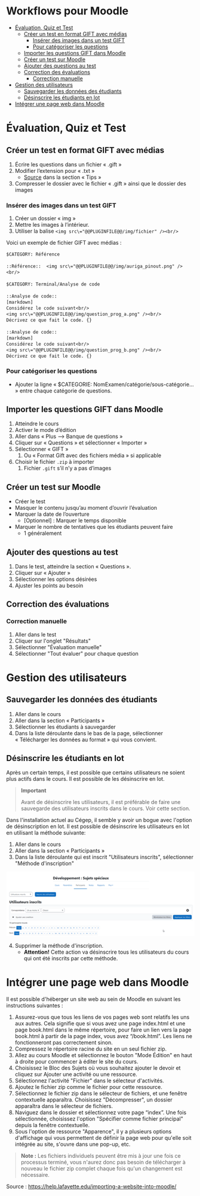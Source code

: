 # Workflows pour Moodle <!-- omit in toc -->

- [Évaluation, Quiz et Test](#évaluation-quiz-et-test)
  - [Créer un test en format GIFT avec médias](#créer-un-test-en-format-gift-avec-médias)
    - [Insérer des images dans un test GIFT](#insérer-des-images-dans-un-test-gift)
    - [Pour catégoriser les questions](#pour-catégoriser-les-questions)
  - [Importer les questions GIFT dans Moodle](#importer-les-questions-gift-dans-moodle)
  - [Créer un test sur Moodle](#créer-un-test-sur-moodle)
  - [Ajouter des questions au test](#ajouter-des-questions-au-test)
  - [Correction des évaluations](#correction-des-évaluations)
    - [Correction manuelle](#correction-manuelle)
- [Gestion des utilisateurs](#gestion-des-utilisateurs)
  - [Sauvegarder les données des étudiants](#sauvegarder-les-données-des-étudiants)
  - [Désinscrire les étudiants en lot](#désinscrire-les-étudiants-en-lot)
- [Intégrer une page web dans Moodle](#intégrer-une-page-web-dans-moodle)


# Évaluation, Quiz et Test

## Créer un test en format GIFT avec médias
1. Écrire les questions dans un fichier « .gift »
2. Modifier l’extension pour « .txt »
   - [Source](https://docs.moodle.org/401/en/Gift_with_medias_format) dans la section « Tips »
3. Compresser le dossier avec le fichier « .gift » ainsi que le dossier des images

### Insérer des images dans un test GIFT
1. Créer un dossier « img »
2. Mettre les images à l’intérieur.
3. Utiliser la balise `<img src\="@@PLUGINFILE@@/img/fichier" /><br/>`

Voici un exemple de fichier GIFT avec médias :
```gift
$CATEGORY: Référence

::Référence::  <img src\="@@PLUGINFILE@@/img/auriga_pinout.png" /><br/>

$CATEGORY: Terminal/Analyse de code

::Analyse de code::
[markdown]
Considérez le code suivant<br/>
<img src\="@@PLUGINFILE@@/img/question_prog_a.png" /><br/>
Décrivez ce que fait le code. {}

::Analyse de code::
[markdown]
Considérez le code suivant<br/>
<img src\="@@PLUGINFILE@@/img/question_prog_b.png" /><br/>
Décrivez ce que fait le code. {}
```

### Pour catégoriser les questions
- Ajouter la ligne « $CATEGORIE: NomExamen/catégorie/sous-catégorie… » entre chaque catégorie de questions.

## Importer les questions GIFT dans Moodle
1. Atteindre le cours
2. Activer le mode d’édition
3. Aller dans « Plus --> Banque de questions »
4. Cliquer sur « Questions » et sélectionner « Importer »
5. Sélectionner « GIFT »
   1. Ou « Format Gift avec des fichiers média » si applicable
6. Choisir le fichier `.zip` à importer
   1. Fichier `.gift` s’il n’y a pas d’images

## Créer un test sur Moodle
- Créer le test
- Masquer le contenu jusqu’au moment d’ouvrir l’évaluation
- Marquer la date de l’ouverture
  - [Optionnel] : Marquer le temps disponible
- Marquer le nombre de tentatives que les étudiants peuvent faire
  - 1 généralement

## Ajouter des questions au test
1. Dans le test, atteindre la section « Questions ».
2. Cliquer sur « Ajouter »
3. Sélectionner les options désirées
4. Ajuster les points au besoin

## Correction des évaluations

### Correction manuelle
1. Aller dans le test
2. Cliquer sur l'onglet "Résultats"
3. Sélectionner "Évaluation manuelle"
4. Sélectionner "Tout évaluer" pour chaque question


# Gestion des utilisateurs
## Sauvegarder les données des étudiants
1. Aller dans le cours
2. Aller dans la section « Participants »
3. Sélectionner les étudiants à sauvegarder
4. Dans la liste déroulante dans le bas de la page, sélectionner « Télécharger les données au format » qui vous convient.

## Désinscrire les étudiants en lot
Après un certain temps, il est possible que certains utilisateurs ne soient plus actifs dans le cours. Il est possible de les désinscrire en lot.

> **Important**
> 
> Avant de désinscrire les utilisateurs, il est préférable de faire une sauvegarde des utilisateurs inscrits dans le cours. Voir cette section.

Dans l'installation actuel au Cégep, il semble y avoir un bogue avec l'option de désinscription en lot. Il est possible de désinscrire les utilisateurs en lot en utilisant la méthode suivante:

1. Aller dans le cours
2. Aller dans la section « Participants »
3. Dans la liste déroulante qui est inscrit "Utilisateurs inscrits", sélectionner "Méthode d'inscription"
   
![Alt text](img/moodle_methode_insc.gif)
<br />

4. Supprimer la méthode d'inscription.
   - **Attention!** Cette action va désinscrire tous les utilisateurs du cours qui ont été inscrits par cette méthode.

# Intégrer une page web dans Moodle
Il est possible d'héberger un site web au sein de Moodle en suivant les instructions suivantes :

1. Assurez-vous que tous les liens de vos pages web sont relatifs les uns aux autres. Cela signifie que si vous avez une page index.html et une page book.html dans le même répertoire, pour faire un lien vers la page book.html à partir de la page index, vous avez “/book.html”. Les liens ne fonctionneront pas correctement sinon.
2. Compressez le répertoire racine du site en un seul fichier zip.
3. Allez au cours Moodle et sélectionnez le bouton "Mode Édition" en haut à droite pour commencer à éditer le site du cours.
4. Choisissez le Bloc des Sujets où vous souhaitez ajouter le devoir et cliquez sur Ajouter une activité ou une ressource.
5. Sélectionnez l'activité "Fichier" dans le sélecteur d'activités.
6. Ajoutez le fichier zip comme le fichier pour cette ressource.
7. Sélectionnez le fichier zip dans le sélecteur de fichiers, et une fenêtre contextuelle apparaîtra. Choisissez "Décompresser", un dossier apparaîtra dans le sélecteur de fichiers.
8. Naviguez dans le dossier et sélectionnez votre page “index”. Une fois sélectionnée, choisissez l'option "Spécifier comme fichier principal" depuis la fenêtre contextuelle.
9. Sous l'option de ressource "Apparence", il y a plusieurs options d'affichage qui vous permettent de définir la page web pour qu'elle soit intégrée au site, s'ouvre dans une pop-up, etc.

> **Note :** Les fichiers individuels peuvent être mis à jour une fois ce processus terminé, vous n'aurez donc pas besoin de télécharger à nouveau le fichier zip complet chaque fois qu'un changement est nécessaire.

Source : https://help.lafayette.edu/importing-a-website-into-moodle/

